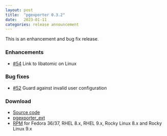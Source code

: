 ```yaml
---
layout: post
title:  "pgexporter 0.3.2"
date:   2023-01-11
categories: release announcement
---
```


This is an enhancement and bug fix release.

### Enhancements

* [#54](https://github.com/pgexporter/pgexporter/issues/54) Link to libatomic on Linux

### Bug fixes

* [#52](https://github.com/pgexporter/pgexporter/issues/52) Guard against invalid user configuration

### Download

* [Source code](https://github.com/pgexporter/pgexporter/releases/download/0.3.2/pgexporter-0.3.2.tar.gz)
* [pgexporter_ext](https://github.com/pgexporter/pgexporter_ext/releases/download/0.2.0/pgexporter_ext-0.2.0.tar.gz)
* [RPM](https://yum.postgresql.org) for Fedora 36/37, RHEL 8.x, RHEL 9.x, Rocky Linux 8.x and Rocky Linux 9.x
